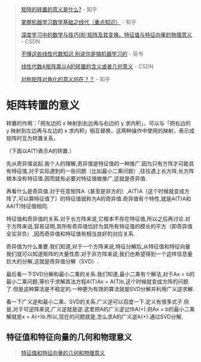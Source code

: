 > [矩阵的转置的意义是什么?](https://www.zhihu.com/question/38372986) - 知乎
>
> [掌握机器学习数学基础之线代（重点知识）](https://zhuanlan.zhihu.com/p/30191876) - 知乎
>
> [深度学习中的数学与技巧(8):矩阵及其变换、特征值与特征向量的物理意义](https://blog.csdn.net/u011534057/article/details/52872736) - CSDN
>
> [不懂这些线性代数知识 别说你是搞机器学习的](https://www.jianshu.com/p/a92b785afef2) - 简书
>
> [线性代数A矩阵乘以A的转置的含义或者几何意义](https://blog.csdn.net/yewei11/article/details/49982591) - CSDN
>
> [对称矩阵对角化的意义何在？？](https://www.zhihu.com/question/27831523) - 知乎

# 矩阵转置的意义

转置的作用：「把左边的 x 映射到右边再与右边的 y 求内积」，可以与「把右边的 y 映射到左边再与左边的 x 求内积」相互替换，这两种操作中使用的映射，表示成矩阵时互为转置关系。

（下面以A(T)表示A的转置.）

先从奇异值说起.我个人的理解,奇异值是特征值的一种推广.因为只有方阵才可能具有特征值,对于实际遇到的一些问题（比如最小二乘问题）,往往遇上长方阵,长方阵根本没有特征值.因而就有必要对特征值做推广,这就是奇异值.

再看什么是奇异值.对于任意矩阵A（甚至是非方的）,A(T)A（这个时候就变成方阵了,可以算特征值了）的特征值就称为A的奇异值.奇异值有个特性,就是A(T)A和AA(T)特征值相同.

特征值和奇异值的关系.对于长方阵来说,它根本不存在特征值,所以之后再讨论.对于方阵来说,容易证明,其所有奇异值恰好为其所有特征值的模长的平方（即奇异值全实非负）,因而奇异值和特征值有相当良好的对应关系.

奇异值为什么重要.我们知道,对于一个方阵来说,特征分解后,从特征值和特征向量我们就可以知道矩阵的大量性质.对于非方阵来说,我们也希望得到一个这样信息量巨大的分解,这就是奇异值分解（SVD）.

最后看一下SVD分解和最小二乘的关系.我们知道,最小二乘有个解法,对于Ax = b的最小二乘问题,等价于求解其法方程A(T)Ax = A(T)b,这个时候就变成方阵的问题了.但是这种算法是不稳定的.一种更为有效的算法就是SVD分解并利用广义逆求解.

看一下广义逆和最小二乘、SVD的关系.广义逆可以百度一下.定义有很多式子.但是,对于可逆阵来说,广义逆就是逆.这里把A的广义逆记作A(+).则Ax = b的最小二乘解就是x = A(+)b.所以,现在的问题就是,怎么求A的广义逆A(+).通过SVD分解,



## 特征值和特征向量的几何和物理意义

> [特征值和特征向量的几何和物理意义](https://blog.csdn.net/dongtinghong/article/details/14216139)
>
> []()





